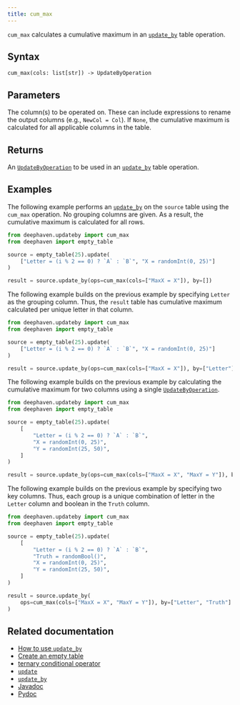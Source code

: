 ```yaml
---
title: cum_max
---
```


`cum_max` calculates a cumulative maximum in an [`update_by`](./updateBy.md) table operation.

## Syntax

```
cum_max(cols: list[str]) -> UpdateByOperation
```

## Parameters

<ParamTable>
<Param name="cols" type="list[str]">

The column(s) to be operated on. These can include expressions to rename the output columns (e.g., `NewCol = Col`). If `None`, the cumulative maximum is calculated for all applicable columns in the table.

</Param>
</ParamTable>

## Returns

An [`UpdateByOperation`](./updateBy.md#parameters) to be used in an [`update_by`](./updateBy.md) table operation.

## Examples

The following example performs an [`update_by`](./updateBy.md) on the `source` table using the `cum_max` operation. No grouping columns are given. As a result, the cumulative maximum is calculated for all rows.

```python order=result,source
from deephaven.updateby import cum_max
from deephaven import empty_table

source = empty_table(25).update(
    ["Letter = (i % 2 == 0) ? `A` : `B`", "X = randomInt(0, 25)"]
)

result = source.update_by(ops=cum_max(cols=["MaxX = X"]), by=[])
```

The following example builds on the previous example by specifying `Letter` as the grouping column. Thus, the `result` table has cumulative maximum calculated per unique letter in that column.

```python order=result,source
from deephaven.updateby import cum_max
from deephaven import empty_table

source = empty_table(25).update(
    ["Letter = (i % 2 == 0) ? `A` : `B`", "X = randomInt(0, 25)"]
)

result = source.update_by(ops=cum_max(cols=["MaxX = X"]), by=["Letter"])
```

The following example builds on the previous example by calculating the cumulative maximum for two columns using a single [`UpdateByOperation`](./updateBy.md#parameters).

```python order=result,source
from deephaven.updateby import cum_max
from deephaven import empty_table

source = empty_table(25).update(
    [
        "Letter = (i % 2 == 0) ? `A` : `B`",
        "X = randomInt(0, 25)",
        "Y = randomInt(25, 50)",
    ]
)

result = source.update_by(ops=cum_max(cols=["MaxX = X", "MaxY = Y"]), by=["Letter"])
```

The following example builds on the previous example by specifying two key columns. Thus, each group is a unique combination of letter in the `Letter` column and boolean in the `Truth` column.

```python order=result,source
from deephaven.updateby import cum_max
from deephaven import empty_table

source = empty_table(25).update(
    [
        "Letter = (i % 2 == 0) ? `A` : `B`",
        "Truth = randomBool()",
        "X = randomInt(0, 25)",
        "Y = randomInt(25, 50)",
    ]
)

result = source.update_by(
    ops=cum_max(cols=["MaxX = X", "MaxY = Y"]), by=["Letter", "Truth"]
)
```

## Related documentation

- [How to use `update_by`](../../../how-to-guides/use-update-by.md)
- [Create an empty table](../../../how-to-guides/new-and-empty-table.md#empty_table)
- [ternary conditional operator](../../../how-to-guides/ternary-if-how-to.md)
- [`update`](../select/update.md)
- [`update_by`](./updateBy.md)
- [Javadoc](https://deephaven.io/core/javadoc/io/deephaven/api/updateby/UpdateByOperation.html#CumMax(java.lang.String...))
- [Pydoc](/core/pydoc/code/deephaven.updateby.html#deephaven.updateby.cum_max)
